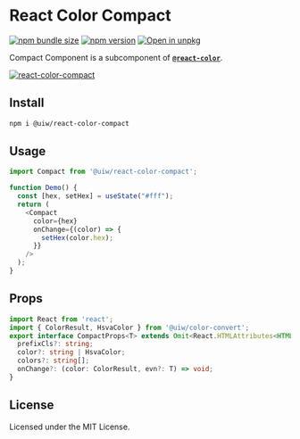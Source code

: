 React Color Compact
===

[![npm bundle size](https://img.shields.io/bundlephobia/minzip/@uiw/react-color-compact)](https://bundlephobia.com/package/@uiw/react-color-compact) [![npm version](https://img.shields.io/npm/v/@uiw/react-color-compact.svg)](https://www.npmjs.com/package/@uiw/react-color-compact) [![Open in unpkg](https://img.shields.io/badge/Open%20in-unpkg-blue)](https://uiwjs.github.io/npm-unpkg/#/pkg/@uiw/react-color-compact/file/README.md)

Compact Component is a subcomponent of [**`@react-color`**](https://uiwjs.github.io/react-color).

[![react-color-compact](https://user-images.githubusercontent.com/1680273/125949911-bb919f60-2bf3-487b-9aad-5aef82bcd5ed.png)](https://uiwjs.github.io/react-color/#/compact)

## Install

```bash
npm i @uiw/react-color-compact
```

## Usage

```js
import Compact from '@uiw/react-color-compact';

function Demo() {
  const [hex, setHex] = useState("#fff");
  return (
    <Compact
      color={hex}
      onChange={(color) => {
        setHex(color.hex);
      }}
    />
  );
}
```

## Props

```ts
import React from 'react';
import { ColorResult, HsvaColor } from '@uiw/color-convert';
export interface CompactProps<T> extends Omit<React.HTMLAttributes<HTMLDivElement>, 'onChange' | 'color'> {
  prefixCls?: string;
  color?: string | HsvaColor;
  colors?: string[];
  onChange?: (color: ColorResult, evn?: T) => void;
}
```

<!--footer-dividing-->

## License

Licensed under the MIT License.
